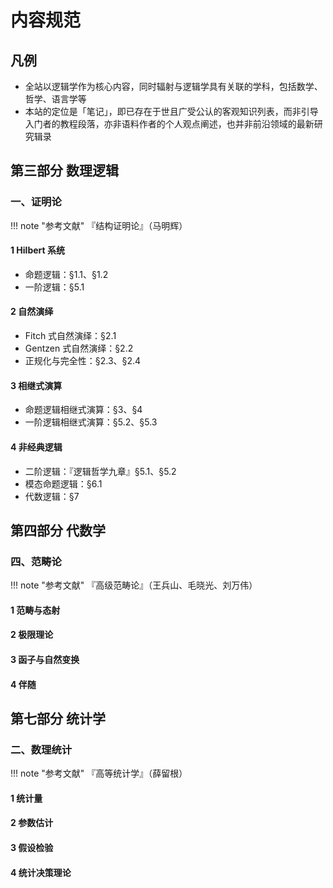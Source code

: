 # 内容规范

## 凡例
- 全站以逻辑学作为核心内容，同时辐射与逻辑学具有关联的学科，包括数学、哲学、语言学等
- 本站的定位是「笔记」，即已存在于世且广受公认的客观知识列表，而非引导入门者的教程段落，亦非语料作者的个人观点阐述，也并非前沿领域的最新研究辑录

## 第三部分 数理逻辑
### 一、证明论

!!! note "参考文献"
    『结构证明论』（马明辉）

#### 1 Hilbert 系统
- 命题逻辑：§1.1、§1.2
- 一阶逻辑：§5.1

#### 2 自然演绎
- Fitch 式自然演绎：§2.1
- Gentzen 式自然演绎：§2.2
- 正规化与完全性：§2.3、§2.4

#### 3 相继式演算
- 命题逻辑相继式演算：§3、§4
- 一阶逻辑相继式演算：§5.2、§5.3

#### 4 非经典逻辑
- 二阶逻辑：『逻辑哲学九章』§5.1、§5.2
- 模态命题逻辑：§6.1
- 代数逻辑：§7

## 第四部分 代数学
### 四、范畴论

!!! note "参考文献"
    『高级范畴论』（王兵山、毛晓光、刘万伟）

#### 1 范畴与态射

#### 2 极限理论

#### 3 函子与自然变换

#### 4 伴随

## 第七部分 统计学
### 二、数理统计

!!! note "参考文献"
    『高等统计学』（薛留根）

#### 1 统计量

#### 2 参数估计

#### 3 假设检验

#### 4 统计决策理论
